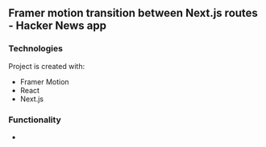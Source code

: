 ## Framer motion transition between Next.js routes - Hacker News app



### Technologies
Project is created with:
* Framer Motion
* React 
* Next.js

### Functionality
*  







